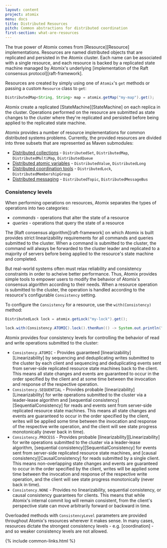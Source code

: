 ```yaml
---
layout: content
project: atomix
menu: docs
title: Distributed Resources
pitch: Common abstractions for distributed coordination
first-section: what-are-resources
---
```


The true power of Atomix comes from [Resource][Resource] implementations. Resources are named distributed objects that are replicated and persisted in the Atomix cluster. Each name can be associated with a single resource, and each resource is backed by a replicated state machine managed by Atomix's underlying [implementation of the Raft consensus protocol][raft-framework].

Resources are created by simply using one of `Atomix`'s `get` methods or passing a custom `Resource` class to `get`:

```java
DistributedMap<String, String> map = atomix.getMap("my-map").get();
```

Atomix create a replicated [StateMachine][StateMachine] on each replica in the cluster. Operations performed on the resource are submitted as state changes to the cluster where they're replicated and persisted before being applied to the replicated state machine.

Atomix provides a number of resource implementations for common distributed systems problems. Currently, the provided resources are divided into three subsets that are represented as Maven submodules:

* [Distributed collections](#distributed-collections) - `DistributedSet`, `DistributedMap`, `DistributedMultiMap`, `DistributedQueue`
* [Distributed atomic variables](#distributed-variables) - `DistributedValue`, `DistributedLong`
* [Distributed coordination tools](#distributed-coordination) - `DistributedLock`, `DistributedMembershipGroup`
* [Distributed messaging](#distributed-messaging) - `DistributedTopic`, `DistributedMessageBus`

### Consistency levels

When performing operations on resources, Atomix separates the types of operations into two categories:

* *commands* - operations that alter the state of a resource
* *queries* - operations that query the state of a resource

The [Raft consensus algorithm][raft-framework] on which Atomix is built provides strict linearizability requirements for all commands and queries submitted to the cluster. When a command is submitted to the cluster, the command will always be forwarded to the cluster leader and replicated to a majority of servers before being applied to the resource's state machine and completed.

But real-world systems often must relax reliability and consistency constraints in order to acheive better performance. Thus, Atomix provides simple tools to empower users to modify the behavior of Atomix's consensus algorithm according to their needs. When a resource operation is submitted to the cluster, the operation is handled according to the resource's configurable `Consistency` setting.

To configure the `Consistency` for a resource, use the `with(Consistency)` method:

```java
DistributedLock lock = atomix.getLock("my-lock").get();

lock.with(Consistency.ATOMIC).lock().thenRun(() -> System.out.println("Lock acquired!"));
```

Atomix provides four consistency levels for controlling the behavior of read and write operations submitted to the cluster:

* `Consistency.ATOMIC` - Provides guaranteed [linearizability][Linearizability] by sequencing and deduplicating writes submitted to the cluster by each client and sequencing and deduplicating events sent from server-side replicated resource state machines back to the client. This means all state changes and events are guaranteed to occur in the order specified by the client and at some time between the invocation and response of the respective operation.
* `Consistency.SEQUENTIAL` - Provides probable [linearizability][Linearizability] for write operations submitted to the cluster via a leader-lease algorithm and [sequential consistency][SequentialConsistency] for reads and events sent from server-side replicated resource state machines. This means all state changes and events are guaranteed to occur in the order specified by the client, writes will be applied some time between the invocation and response of the respective write operation, and the client will see state progress monotonically (never back in time).
* `Consistency.PROCESS` - Provides probable [linearizability][Linearizability] for write operations submitted to the cluster via a leader-lease algorithm, [sequential consistency][SequentialConsistency] for events sent from server-side replicated resource state machines, and [causal consistency][CausalConsistency] for reads submitted by a single client. This means non-overlapping state changes and events are guaranteed to occur in the order specified by the client, writes will be applied some time between the invocation and response of the respective write operation, and the client will see state progress monotonically (never back in time).
* `Consistency.NONE` - Provides no linearizability, sequential consistency, or causal consistency guarantees for clients. This means that while Atomix's internal commit log will remain consistent, from the client's perspective state can move arbitrarily forward or backward in time.

Overloaded methods with `ConsistencyLevel` parameters are provided throughout Atomix's resources wherever it makes sense. In many cases, resources dictate the strongest consistency levels - e.g. [coordination] - and so weaker consistency levels are not allowed.

{% include common-links.html %}